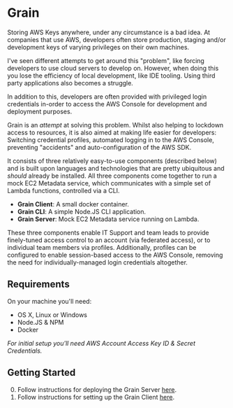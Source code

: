 # Grain

Storing AWS Keys anywhere, under any circumstance is a bad idea. At companies that use AWS, developers often store production, staging and/or development keys of varying privileges on their own machines.

I've seen different attempts to get around this "problem", like forcing developers to use cloud servers to develop on. However, when doing this you lose the efficiency of local development, like IDE tooling. Using third party applications also becomes a struggle.

In addition to this, developers are often provided with privileged login credentials in-order to access the AWS Console for development and deployment purposes.

Grain is an _attempt_ at solving this problem. Whilst also helping to lockdown access to resources, it is also aimed at making life easier for developers: Switching credential profiles, automated logging in to the AWS Console, preventing "accidents" and auto-configuration of the AWS SDK.

It consists of three relatively easy-to-use components (described below) and is built upon languages and technologies that are pretty ubiquitous and _should_ already be installed. All three components come together to run a mock EC2 Metadata service, which communicates with a simple set of Lambda functions, controlled via a CLI.

* **Grain Client**: A small docker container.
* **Grain CLI**: A simple Node.JS CLI application.
* **Grain Server**: Mock EC2 Metadata service running on Lambda.

These three components enable IT Support and team leads to provide finely-tuned access control to an account (via federated access), or to individual team members via profiles. Additionally, profiles can be configured to enable session-based access to the AWS Console, removing the need for individually-managed login credentials altogether.

## Requirements

On your machine you'll need:

* OS X, Linux or Windows
* Node.JS & NPM
* Docker

_For initial setup you'll need AWS Account Access Key ID & Secret Credentials._

## Getting Started

0. Follow instructions for deploying the Grain Server [here](server/README.md).
0. Follow instructions for setting up the Grain Client [here](client/README.md).
